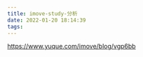 ```yaml
---
title: imove-study-分析
date: 2022-01-20 18:14:39
tags:
---
```


https://www.yuque.com/imove/blog/vgp6bb
